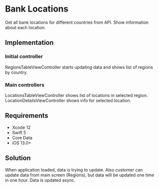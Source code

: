 # Bank Locations

Get all bank locations for different countries from API. 
Show information about each location.

## Implementation

### Initial controller

RegionsTableViewController starts updating data and shows list of regions by country.

### Main controllers

LocationsTableViewController shows list of locations in selected region.
LocationDetailsViewController shows info for selected location.

## Requirements

 - Xcode 12
 - Swift 5
 - Core Data
 - iOS 13.0+

## Solution

When application loaded, data is trying to update. Also customer can update data from main screen (Regions), but data will be updated one time in one hour. Data is updated async. 